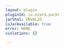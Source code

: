 ```yaml
---
layout: plugin
pluginId: io.ezard.packr
jarSha1: INVALID
isJarAvailable: true
error: NONE
violations: []

---
```

